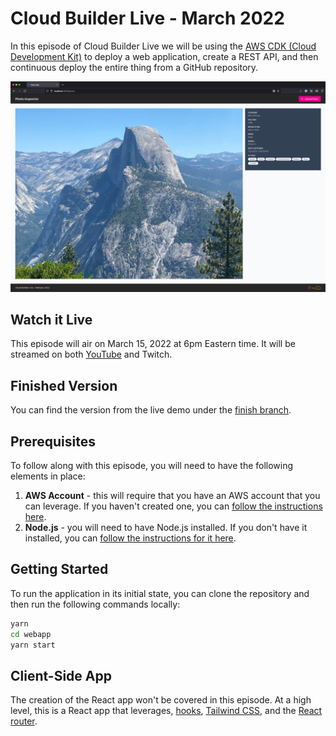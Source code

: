 # Cloud Builder Live - March 2022

In this episode of Cloud Builder Live we will be using the [AWS CDK (Cloud Development Kit)](https://aws.amazon.com/cdk/) to deploy a web application, create a REST API, and then continuous deploy the entire thing from a GitHub repository.  

![The React application](docs/react-app.png)

## Watch it Live

This episode will air on March 15, 2022 at 6pm Eastern time.  It will be streamed on both [YouTube](https://www.youtube.com/watch?v=jBXWhKKq40c) and Twitch.  

## Finished Version

You can find the version from the live demo under the [finish branch](https://github.com/ACloudGuru-Resources/community-cbl-mar2022/tree/finish).

## Prerequisites

To follow along with this episode, you will need to have the following elements in place:

1. **AWS Account** - this will require that you have an AWS account that you can leverage. If you haven't created one, you can [follow the instructions here](https://aws.amazon.com/premiumsupport/knowledge-center/create-and-activate-aws-account/). 
2. **Node.js** - you will need to have Node.js installed.  If you don't have it installed, you can [follow the instructions for it here](https://nodejs.org/en/download/).

## Getting Started

To run the application in its initial state, you can clone the repository and then run the following commands locally:

```bash
yarn
cd webapp
yarn start
```

## Client-Side App

The creation of the React app won't be covered in this episode.  At a high level, this is a React app that leverages, [hooks](https://reactjs.org/docs/hooks-intro.html), [Tailwind CSS](https://tailwindcss.com), and the [React router](https://reactrouter.com/).
